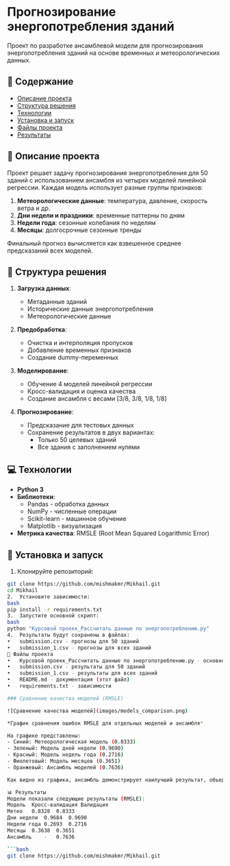 # Прогнозирование энергопотребления зданий

Проект по разработке ансамблевой модели для прогнозирования энергопотребления зданий на основе временных и метеорологических данных.

## 📌 Содержание
- [Описание проекта](#-описание-проекта)
- [Структура решения](#-структура-решения)
- [Технологии](#-технологии)
- [Установка и запуск](#-установка-и-запуск)
- [Файлы проекта](#-файлы-проекта)
- [Результаты](#-результаты)

## 📝 Описание проекта

Проект решает задачу прогнозирования энергопотребления для 50 зданий с использованием ансамбля из четырех моделей линейной регрессии. Каждая модель использует разные группы признаков:

1. **Метеорологические данные**: температура, давление, скорость ветра и др.
2. **Дни недели и праздники**: временные паттерны по дням
3. **Недели года**: сезонные колебания по неделям
4. **Месяцы**: долгосрочные сезонные тренды

Финальный прогноз вычисляется как взвешенное среднее предсказаний всех моделей.

## 🧩 Структура решения

1. **Загрузка данных**:
   - Метаданные зданий
   - Исторические данные энергопотребления
   - Метеорологические данные

2. **Предобработка**:
   - Очистка и интерполяция пропусков
   - Добавление временных признаков
   - Создание dummy-переменных

3. **Моделирование**:
   - Обучение 4 моделей линейной регрессии
   - Кросс-валидация и оценка качества
   - Создание ансамбля с весами [3/8, 3/8, 1/8, 1/8]

4. **Прогнозирование**:
   - Предсказание для тестовых данных
   - Сохранение результатов в двух вариантах:
     - Только 50 целевых зданий
     - Все здания с заполнением нулями

## 💻 Технологии

- **Python 3**
- **Библиотеки**:
  - Pandas - обработка данных
  - NumPy - численные операции
  - Scikit-learn - машинное обучение
  - Matplotlib - визуализация
- **Метрика качества**: RMSLE (Root Mean Squared Logarithmic Error)

## 🚀 Установка и запуск

1. Клонируйте репозиторий:
```bash
git clone https://github.com/mishmakmr/Mikhail.git
cd Mikhail
2.	Установите зависимости:
bash
pip install -r requirements.txt
3.	Запустите основной скрипт:
bash
python "Курсовой проекк_Рассчитать данные по энергопотреблению.py"
4.	Результаты будут сохранены в файлах:
•	submission.csv - прогнозы для 50 зданий
•	submission_1.csv - прогнозы для всех зданий
📂 Файлы проекта
•	Курсовой проекк_Рассчитать данные по энергопотреблению.py - основной скрипт
•	submission.csv - результаты для 50 зданий
•	submission_1.csv - результаты для всех зданий
•	README.md - документация (этот файл)
•	requirements.txt - зависимости

### Сравнение качества моделей (RMSLE)

![Сравнение качества моделей](images/models_comparison.png)

*График сравнения ошибок RMSLE для отдельных моделей и ансамбля*

На графике представлены:
- Синий: Метеорологическая модель (0.8333)
- Зеленый: Модель дней недели (0.9690)
- Красный: Модель недель года (0.2716)
- Фиолетовый: Модель месяцев (0.3651)
- Оранжевый: Ансамбль моделей (0.7636)

Как видно из графика, ансамбль демонстрирует наилучший результат, объединяя сильные стороны всех моделей.

📊 Результаты
Модели показали следующие результаты (RMSLE):
Модель	Кросс-валидация	Валидация
Метео	0.8328	0.8333
Дни недели	0.9684	0.9690
Недели года	0.2693	0.2716
Месяцы	0.3638	0.3651
Ансамбль	-	0.7636

```bash
git clone https://github.com/mishmakmr/Mikhail.git
